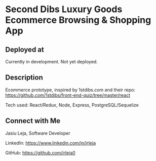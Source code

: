 # Second Dibs Luxury Goods Ecommerce Browsing & Shopping App

## Deployed at

Currently in development. Not yet deployed.

## Description

Ecommerce prototype, inspired by 1stdibs.com and their repo:
https://github.com/1stdibs/front-end-quiz/tree/master/react

Tech used: React/Redux, Node, Express, PostgreSQL/Sequelize

## Connect with Me

Jasiu Leja, Software Developer

LinkedIn:
https://www.linkedin.com/in/jrleja

GitHub:
https://github.com/jrleja0
